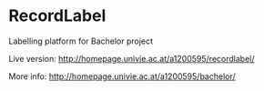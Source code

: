 # RecordLabel
Labelling platform for Bachelor project

Live version: http://homepage.univie.ac.at/a1200595/recordlabel/

More info: http://homepage.univie.ac.at/a1200595/bachelor/
